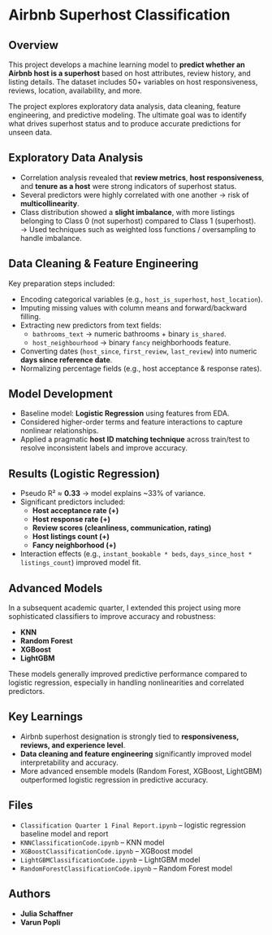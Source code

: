 # Airbnb Superhost Classification  

## Overview  
This project develops a machine learning model to **predict whether an Airbnb host is a superhost** based on host attributes, review history, and listing details. The dataset includes 50+ variables on host responsiveness, reviews, location, availability, and more.  

The project explores exploratory data analysis, data cleaning, feature engineering, and predictive modeling. The ultimate goal was to identify what drives superhost status and to produce accurate predictions for unseen data.  

## Exploratory Data Analysis  
- Correlation analysis revealed that **review metrics**, **host responsiveness**, and **tenure as a host** were strong indicators of superhost status.  
- Several predictors were highly correlated with one another → risk of **multicollinearity**.  
- Class distribution showed a **slight imbalance**, with more listings belonging to Class 0 (not superhost) compared to Class 1 (superhost).
  → Used techniques such as weighted loss functions / oversampling to handle imbalance.  

## Data Cleaning & Feature Engineering  
Key preparation steps included:  
- Encoding categorical variables (e.g., `host_is_superhost`, `host_location`).  
- Imputing missing values with column means and forward/backward filling.  
- Extracting new predictors from text fields:  
  - `bathrooms_text` → numeric bathrooms + binary `is_shared`.  
  - `host_neighbourhood` → binary `fancy` neighborhoods feature.  
- Converting dates (`host_since`, `first_review`, `last_review`) into numeric **days since reference date**.  
- Normalizing percentage fields (e.g., host acceptance & response rates).  

## Model Development  
- Baseline model: **Logistic Regression** using features from EDA.  
- Considered higher-order terms and feature interactions to capture nonlinear relationships.  
- Applied a pragmatic **host ID matching technique** across train/test to resolve inconsistent labels and improve accuracy.  

## Results (Logistic Regression)  
- Pseudo R² ≈ **0.33** → model explains ~33% of variance.  
- Significant predictors included:  
  - **Host acceptance rate (+)**  
  - **Host response rate (+)**  
  - **Review scores (cleanliness, communication, rating)**  
  - **Host listings count (+)**  
  - **Fancy neighborhood (+)**  
- Interaction effects (e.g., `instant_bookable * beds`, `days_since_host * listings_count`) improved model fit.  

## Advanced Models  
In a subsequent academic quarter, I extended this project using more sophisticated classifiers to improve accuracy and robustness:  
- **KNN**
- **Random Forest**
- **XGBoost**  
- **LightGBM**

These models generally improved predictive performance compared to logistic regression, especially in handling nonlinearities and correlated predictors.  

## Key Learnings  
- Airbnb superhost designation is strongly tied to **responsiveness, reviews, and experience level**.  
- **Data cleaning and feature engineering** significantly improved model interpretability and accuracy.  
- More advanced ensemble models (Random Forest, XGBoost, LightGBM) outperformed logistic regression in predictive accuracy.  

## Files  
- `Classification Quarter 1 Final Report.ipynb` – logistic regression baseline model and report  
- `KNNClassificationCode.ipynb` – KNN model
- `XGBoostClassificationCode.ipynb` – XGBoost model  
- `LightGBMClassificationCode.ipynb` – LightGBM model  
- `RandomForestClassificationCode.ipynb` – Random Forest model

## Authors
- **Julia Schaffner**
- **Varun Popli**

